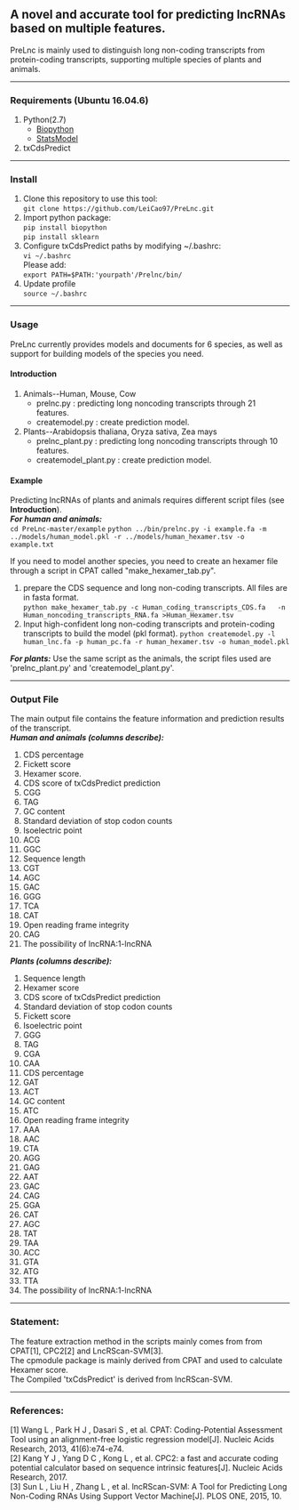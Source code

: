 ## A novel and accurate tool for predicting lncRNAs based on multiple features. 
PreLnc is mainly used to distinguish long non-coding transcripts from protein-coding transcripts, supporting multiple species of plants and animals.  

---
### Requirements (Ubuntu 16.04.6) 
1. Python(2.7) 
    * [Biopython](https://biopython.org)   
    * [StatsModel](http://www.statsmodels.org/stable/index.html)  
2. txCdsPredict   

---
### Install
1. Clone this repository to use this tool:  
`git clone https://github.com/LeiCao97/PreLnc.git`  
2. Import python package:  
`pip install biopython`   
`pip install sklearn`    
3. Configure txCdsPredict paths by modifying ~/.bashrc:  
`vi ~/.bashrc`   
Please add:  
 `export PATH=$PATH:'yourpath'/Prelnc/bin/`  
4. Update profile  
`source ~/.bashrc` 

--- 
### Usage
PreLnc currently provides models and documents for 6 species, as well as support for building models of the species you need. 
#### Introduction  
1. Animals--Human, Mouse, Cow
	- prelnc.py : predicting long noncoding transcripts through 21 features.  
	- createmodel.py : create prediction model. 
2. Plants--Arabidopsis thaliana, Oryza sativa, Zea mays  
	- prelnc\_plant.py : predicting long noncoding transcripts through 10 features.
	- createmodel\_plant.py :  create prediction model.

#### Example  
Predicting lncRNAs of plants and animals requires different script files (see **Introduction**).  
***For human and animals:***  
`cd PreLnc-master/example`
`python ../bin/prelnc.py -i example.fa -m ../models/human_model.pkl -r ../models/human_hexamer.tsv -o example.txt`

If you need to model another species, you need to create an hexamer file through a script in CPAT called "make\_hexamer\_tab.py".  
1. prepare the CDS sequence and long non-coding transcripts. All files are in fasta format.   
`python make_hexamer_tab.py -c Human_coding_transcripts_CDS.fa   -n Human_noncoding_transcripts_RNA.fa >Human_Hexamer.tsv`
2. Input high-confident long non-coding transcripts and protein-coding transcripts to build the model (pkl format).
`python createmodel.py -l human_lnc.fa -p human_pc.fa -r human_hexamer.tsv -o human_model.pkl`

***For plants:***
Use the same script as the animals, the script files used are 'prelnc\_plant.py' and 'createmodel\_plant.py'.

--- 
### Output File 
The main output file contains the feature information and prediction results of the transcript.  
***Human and animals (columns describe):***  
1. CDS percentage  
2. Fickett score  
3. Hexamer score.  
4. CDS score of txCdsPredict prediction  
5. CGG   
6. TAG   
7. GC content  
8. Standard deviation of stop codon counts   
9. Isoelectric point   
10. ACG  
11. GGC  
12. Sequence length  
13. CGT  
14. AGC  
15. GAC  
16. GGG  
17. TCA  
18. CAT  
19. Open reading frame integrity   
20. CAG   
21. The possibility of lncRNA:1-lncRNA   

***Plants (columns describe):***  
1. Sequence length  
2. Hexamer score  
3. CDS score of txCdsPredict prediction   
4. Standard deviation of stop codon counts   
5. Fickett score   
6. Isoelectric point          
7. GGG   
8. TAG   
9. CGA   
10. CAA   
11. CDS percentage   
12. GAT   
13. ACT   
14. GC content    
15. ATC   
16. Open reading frame integrity   
17. AAA   
18. AAC   
19. CTA   
20. AGG   
21. GAG   
22. AAT   
23. GAC   
24. CAG   
25. GGA   
26. CAT   
27. AGC   
28. TAT   
29. TAA   
30. ACC   
31. GTA   
32. ATG   
33. TTA       
34. The possibility of lncRNA:1-lncRNA   

---
### Statement: 
The feature extraction method in the scripts mainly comes from from CPAT[1], CPC2[2] and LncRScan-SVM[3].  
The cpmodule package is mainly derived from CPAT and used to calculate Hexamer score.   
The Compiled 'txCdsPredict' is derived from lncRScan-SVM.  

---
### References:  
[1] Wang L , Park H J , Dasari S , et al. CPAT: Coding-Potential Assessment Tool using an alignment-free logistic regression model[J]. Nucleic Acids Research, 2013, 41(6):e74-e74.  
[2] Kang Y J , Yang D C , Kong L , et al. CPC2: a fast and accurate coding potential calculator based on sequence intrinsic features[J]. Nucleic Acids Research, 2017.  
[3] Sun L , Liu H , Zhang L , et al. lncRScan-SVM: A Tool for Predicting Long Non-Coding RNAs Using Support Vector Machine[J]. PLOS ONE, 2015, 10.





